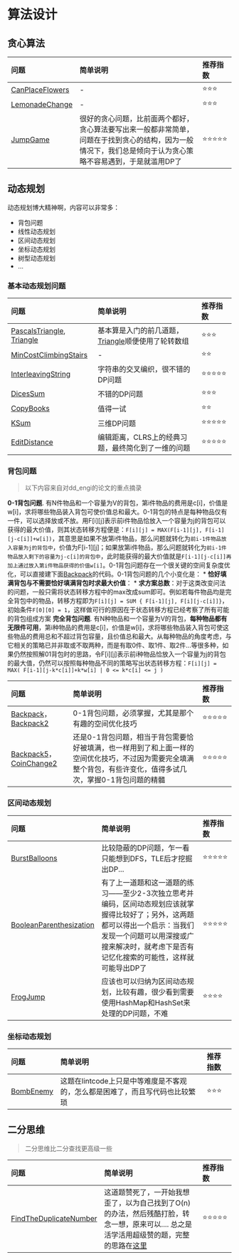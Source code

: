 # 算法设计

## 贪心算法

| 问题 | 简单说明 | 推荐指数 |
|:--------|:------------|:---------------|
| [CanPlaceFlowers](https://www.lintcode.com/problem/can-place-flowers/description) | - | ⭐️️️⭐️️️⭐️️️️ |
| [LemonadeChange](https://www.lintcode.com/problem/lemonade-change/description) | - | ⭐️️️⭐️️️⭐️️️️ |
| [JumpGame](https://www.lintcode.com/problem/jump-game/description) | 很好的贪心问题，比前面两个都好，贪心算法要写出来一般都非常简单，问题在于找到贪心的结构，因为一般情况下，我们总是倾向于认为贪心策略不容易遇到，于是就滥用DP了 | ⭐️️️⭐️️️⭐️️️⭐️️️⭐️️️ |

## 动态规划

动态规划博大精神啊，内容可以非常多：

- 背包问题
- 线性动态规划
- 区间动态规划
- 坐标动态规划
- 树型动态规划
- ...

### 基本动态规划问题

| 问题 | 简单说明 | 推荐指数 |
|:--------|:------------|:---------------|
| [PascalsTriangle](https://www.lintcode.com/problem/pascals-triangle/description), [Triangle](https://www.lintcode.com/problem/triangle/description) | 基本算是入门的前几道题，[Triangle](https://github.com/g7tianyi/lintcode-and-leetcode-solutions/blob/master/src/main/java/com/g7tianyi/lintcode/dp/Triangle.java)顺便使用了轮转数组 | ⭐️️️⭐️️️⭐️️️️ |
| [MinCostClimbingStairs](https://www.lintcode.com/problem/min-cost-climbing-stairs/description) | - | ⭐️️️⭐️️️ |
| [InterleavingString](https://www.lintcode.com/problem/interleaving-string/description) | 字符串的交叉编织，很不错的DP问题 | ⭐️️️⭐️️️⭐️️️⭐️️️⭐️️️ |
| [DicesSum](https://www.lintcode.com/problem/dices-sum/description) | 不错的DP问题 | ⭐️️️⭐️️️⭐️️️️ |
| [CopyBooks](https://www.lintcode.com/problem/copy-books/description) | 值得一试 | ⭐️️️⭐️️️ |
| [KSum](https://www.lintcode.com/problem/k-sum/description) | 三维DP问题 | ⭐️️️⭐️️️⭐️️️⭐️️️⭐️️️ |
| [EditDistance](https://www.lintcode.com/problem/edit-distance/description) | 编辑距离，CLRS上的经典习题，最终简化到了一维的问题 | ⭐️️️⭐️️️⭐️️️⭐️️️⭐️️️ |

### 背包问题

> 以下内容来自对dd_engi的论文的重点摘录

**0-1背包问题**. 有N件物品和一个容量为V的背包，第i件物品的费用是c[i]，价值是w[i]，求将哪些物品装入背包可使价值总和最大。0-1背包的特点是每种物品仅有一件，可以选择放或不放。用F[i][j]表示前i件物品恰放入一个容量为j的背包可以获得的最大价值，则其状态转移方程便是：`F[i][j] = MAX(F[i-1][j], F[i-1][j-c[i]]+w[i])`，其意思是如果不放第i件物品，那么问题就转化为`前i-1件物品放入容量为j的背包中`，价值为F[i-1][j]；如果放第i件物品，那么问题就转化为`前i-1件物品放入剩下的容量为j-c[i]的背包中`，此时能获得的最大价值就是`F[i-1][j-c[i]]再加上通过放入第i件物品获得的价值w[i]`。0-1背包问题存在一个很关键的空间复杂度优化，可以直接建下面[Backpack](https://github.com/g7tianyi/lintcode-and-leetcode-solutions/blob/master/src/main/java/com/g7tianyi/lintcode/dp/backpack/Backpack.java#L17)的代码。0-1背包问题的几个小变化是：
    * **恰好填满背包与不需要恰好填满背包时求最大价值**：
    * **求方案总数**：对于这类改变问法的问题，一般只需将状态转移方程中的max改成sum即可。例如若每件物品均是完全背包中的物品，转移方程即为`F[i][j] = SUM { F[i-1][j], F[i][j-c[i]]}`，初始条件`F[0][0] = 1`，这样做可行的原因在于状态转移方程已经考察了所有可能的背包组成方案
**完全背包问题**. 有N种物品和一个容量为V的背包，**每种物品都有无限件可用**，第i种物品的费用是c[i]，价值是w[i]，求将哪些物品装入背包可使这些物品的费用总和不超过背包容量，且价值总和最大。从每种物品的角度考虑，与它相关的策略已并非取或不取两种，而是有取0件、取1件、取2件...等很多种，如果仍然按照解01背包时的思路，令F[i][j]表示前i种物品恰放入一个容量为j的背包的最大值，仍然可以按照每种物品不同的策略写出状态转移方程：`F[i][j] = MAX( F[i-1][j-k*c[i]]+k*w[i] | 0 <= k*c[i] <= j )`

| 问题 | 简单说明 | 推荐指数 |
|:--------|:------------|:---------------|
| [Backpack](https://www.lintcode.com/problem/backpack/description)，[Backpack2](https://www.lintcode.com/problem/backpack-ii/description) | 0-1背包问题，必须掌握，尤其是那个有趣的空间优化技巧 | ⭐️️️⭐️️️⭐️️️⭐️️️⭐️️️ |
| [Backpack5](https://www.lintcode.com/problem/backpack-v/description)，[CoinChange2](https://www.lintcode.com/problem/coin-change-2/description) | 还是0-1背包问题，相当于背包需要恰好被填满，也一样用到了和上面一样的空间优化技巧，不过因为需要完全填满整个背包，有些许变化，值得多试几次，掌握0-1背包问题的精髓 | ⭐️️️⭐️️️⭐️️️⭐️️️⭐️️️ |

### 区间动态规划

| 问题 | 简单说明 | 推荐指数 |
|:--------|:------------|:---------------|
| [BurstBalloons](https://www.lintcode.com/problem/burst-balloons/description) | 比较隐蔽的DP问题，乍一看只能想到DFS，TLE后才挖掘出DP... | ⭐️️️⭐️️️⭐️️️⭐️️️⭐️️️ |
| [BooleanParenthesization](https://www.lintcode.com/problem/boolean-parenthesization/description) | 有了上一道题和这一道题的练习——至少2-3次独立思考并编码，区间动态规划应该就掌握得比较好了；另外，这两题都可以得出一个启示：当我们发现一个问题可以用深搜或广搜来解决时，就考虑下是否有记忆化搜索的可能性，这样就可能导出DP了 | ⭐️️️⭐️️️⭐️️️⭐️️️⭐️️️ |
| [FrogJump](https://www.lintcode.com/problem/frog-jump/description) | 应该也可以归纳为区间动态规划，比较有趣，很少看到需要使用HashMap和HashSet来处理的DP问题，不难 | ⭐️️️⭐️️⭐️️️⭐️️️️ |

### 坐标动态规划

| 问题 | 简单说明 | 推荐指数 |
|:--------|:------------|:---------------|
| [BombEnemy](https://www.lintcode.com/problem/bomb-enemy/description) | 这题在lintcode上只是中等难度是不客观的，怎么都是困难了，而且写代码也比较繁琐 | ⭐️️️⭐️️️⭐️️️️ |

## 二分思维

> 二分思维比二分查找更高级一些

| 问题 | 简单说明 | 推荐指数 |
|:--------|:------------|:---------------|
| [FindTheDuplicateNumber](https://www.lintcode.com/problem/find-the-duplicate-number/description) | 这道题赞死了，一开始我想歪了，以为自己找到了O(n)的办法，然后残酷打脸，转念一想，原来可以.... 总之是活学活用超级赞的题，完整的思路在[这里](https://github.com/g7tianyi/lintcode-and-leetcode-solutions/blob/master/src/main/java/com/g7tianyi/lintcode/array/FindTheDuplicateNumber.java) | ⭐️️️⭐⭐️️️⭐️️️⭐️️️️️️️ |
